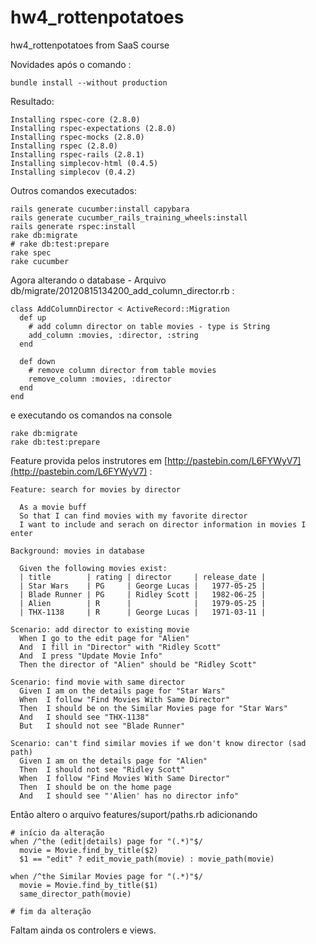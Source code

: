 hw4_rottenpotatoes
==================

hw4_rottenpotatoes from SaaS course

Novidades após o comando :
    
    bundle install --without production
    
Resultado:

    Installing rspec-core (2.8.0) 
    Installing rspec-expectations (2.8.0) 
    Installing rspec-mocks (2.8.0) 
    Installing rspec (2.8.0) 
    Installing rspec-rails (2.8.1) 
    Installing simplecov-html (0.4.5) 
    Installing simplecov (0.4.2) 


Outros comandos executados:

    rails generate cucumber:install capybara 
	rails generate cucumber_rails_training_wheels:install 
	rails generate rspec:install 
	rake db:migrate
	# rake db:test:prepare
	rake spec
	rake cucumber


Agora alterando o database -  Arquivo db/migrate/20120815134200_add_column_director.rb  :

    class AddColumnDirector < ActiveRecord::Migration
	  def up
	    # add column director on table movies - type is String
	    add_column :movies, :director, :string
	  end

	  def down
	    # remove column director from table movies
	    remove_column :movies, :director
	  end
	end
	
e executando os comandos na console

    rake db:migrate
	rake db:test:prepare
	

Feature provida pelos instrutores em [http://pastebin.com/L6FYWyV7](http://pastebin.com/L6FYWyV7) :

    Feature: search for movies by director

	  As a movie buff
	  So that I can find movies with my favorite director
	  I want to include and serach on director information in movies I enter

	Background: movies in database

	  Given the following movies exist:
	  | title        | rating | director     | release_date |
	  | Star Wars    | PG     | George Lucas |   1977-05-25 |
	  | Blade Runner | PG     | Ridley Scott |   1982-06-25 |
	  | Alien        | R      |              |   1979-05-25 |
	  | THX-1138     | R      | George Lucas |   1971-03-11 |

	Scenario: add director to existing movie
	  When I go to the edit page for "Alien"
	  And  I fill in "Director" with "Ridley Scott"
	  And  I press "Update Movie Info"
	  Then the director of "Alien" should be "Ridley Scott"

	Scenario: find movie with same director
	  Given I am on the details page for "Star Wars"
	  When  I follow "Find Movies With Same Director"
	  Then  I should be on the Similar Movies page for "Star Wars"
	  And   I should see "THX-1138"
	  But   I should not see "Blade Runner"

	Scenario: can't find similar movies if we don't know director (sad path)
	  Given I am on the details page for "Alien"
	  Then  I should not see "Ridley Scott"
	  When  I follow "Find Movies With Same Director"
	  Then  I should be on the home page
	  And   I should see "'Alien' has no director info"
	

Então altero o arquivo features/suport/paths.rb adicionando 

    # início da alteração
    when /^the (edit|details) page for "(.*)"$/
      movie = Movie.find_by_title($2)
      $1 == "edit" ? edit_movie_path(movie) : movie_path(movie)

    when /^the Similar Movies page for "(.*)"$/
      movie = Movie.find_by_title($1)
      same_director_path(movie)
    
    # fim da alteração

Faltam ainda os controlers e views.

			
	
	
	
